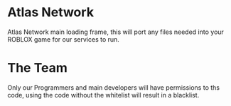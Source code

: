 # Atlas Network

Atlas Network main loading frame, this will port any files needed into your ROBLOX game for our services to run.

# The Team

Only our Programmers and main developers will have permissions to ths code, using the code without the whitelist will result in a blacklist.
